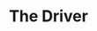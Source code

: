 ---
title: "The Driver"
year: 1978
rating: 4
stars: "★★★★"
rewatched: false
permalink: "the-driver"
watched_on: 2021-12-28
---